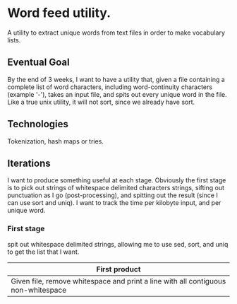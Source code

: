 # Word feed utility.
A utility to extract unique words from text files in order to make
vocabulary lists.
## Eventual Goal
By the end of 3 weeks, I want to have a utility that, given a file
containing a complete list of word characters, including
word-continuity characters (example '-'), takes an input file, and
spits out every unique word in the file.  Like a true unix utility, it
will not sort, since we already have sort.
## Technologies
Tokenization, hash maps or tries.
## Iterations
I want to produce something useful at each stage.  Obviously the first
stage is to pick out strings of whitespace delimited characters
strings, sifting out punctuation as I go (post-processing), and
spitting out the result (since I can use sort and uniq).  I want to
track the time per kilobyte input, and per unique word.
### First stage
spit out whitespace delimited strings, allowing me to use sed, sort,
and uniq to get the list that I want.

| First product |
|-----------------|
| Given file, remove whitespace and print a line with all contiguous non-whitespace |



